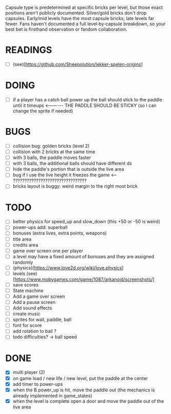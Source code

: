 Capsule type is predetermined at specific bricks per level, but those exact positions aren't publicly documented.
Silver/gold bricks don't drop capsules.
Early/mid levels have the most capsule bricks; late levels far fewer.
Fans haven't documented a full level‑by‑capsule breakdown, so your best bet is firsthand observation or fandom collaboration.

# READINGS
- [ ] (see)[https://github.com/Sheepolution/lekker-spelen-origins]

# DOING
- [ ] if a player has a catch ball power up the ball should stick to the paddle until it timeups <------ THE PADDLE SHOULD BE STICKY (so I can change the sprite if needed)

# BUGS
- [ ] collision bug: golden bricks (level 2)
- [ ] collision with 2 bricks at the same time
- [ ] with 3 balls, the paddle moves faster
- [ ] with 3 balls, the additional balls should have different dx 
- [ ] hide the paddle's portion that is outside the live area
- [ ] bug if I use the live height it freezes the game <-- ????????????????????????????????
- [ ] bricks layout is buggy: weird margin to the right most brick

# TODO
- [ ] better physics for speed_up and slow_down (this +50 or -50 is weird)
- [ ] power-ups add: superball
- [ ] bonuses (extra lives, extra points, weapons)
- [ ] title area 
- [ ] credits area
- [ ] game over screen one per player
- [ ] a level may have a fixed amount of bonuses and they are assigned randomly
- [ ] (physics)[https://www.love2d.org/wiki/love.physics]
- [ ] levels (see)[https://www.mobygames.com/game/1087/arkanoid/screenshots/]
- [ ] save scores
- [ ] State machine
- [ ] Add a game over screen
- [ ] Add a pause screen
- [ ] Add sound effects
- [ ] create music
- [ ] sprites for wall, paddle, ball
- [ ] font for score
- [ ] add rotation to ball ?
- [ ] todo difficulties? -> ball speed

# DONE
- [x] multi player (2)
- [x] on game load / new life / new level, put the paddle at the center
- [x] add timer to power-ups
- [x] when the B power_up is hit, move the paddle out (the mechanics is already implemented in game_states)
- [x] when the level is complete open a door and move the paddle out of the live area

